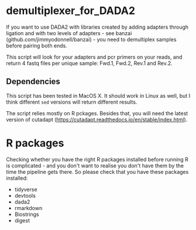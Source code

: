# demultiplexer_for_DADA2
If you want to use DADA2 with libraries created by adding adapters through ligation and with two levels of adapters - see banzai (github.com/jimmyodonnell/banzai) - you need to demultiplex samples before pairing both ends.

This script will look for your adapters and pcr primers on your reads, and return 4 fastq files per unique sample: Fwd.1, Fwd.2, Rev.1 and Rev.2.

## Dependencies

This script has been tested in MacOS X. It should work in Linux as well, but I think different `sed` versions will return different results.

The script relies mostly on R pckages. Besides that, you will need the latest version of cutadapt (https://cutadapt.readthedocs.io/en/stable/index.html).

# R packages

Checking whether you have the right R packages installed before running R is complicated - and you don't want to realise you don't have them by the time the pipeline gets there. So please check that you have these packages installed:

* tidyverse
* devtools
* dada2
* rmarkdown
* Biostrings
* digest

